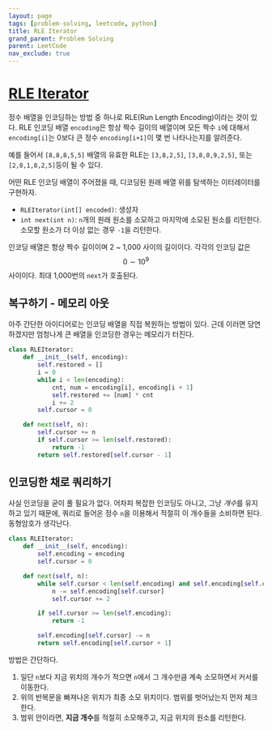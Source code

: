 ```yaml
---
layout: page
tags: [problem-solving, leetcode, python]
title: RLE Iterator
grand_parent: Problem Solving
parent: LeetCode
nav_exclude: true
---
```


# [RLE Iterator](https://leetcode.com/problems/rle-iterator/)

 정수 배열을 인코딩하는 방법 중 하나로 RLE(Run Length Encoding)이라는
 것이 있다. RLE 인코딩 배열 `encoding`은 항상 짝수 길이의 배열이며
 모든 짝수 `i`에 대해서 `encoding[i]`는 0보다 큰 정수
 `encoding[i+1]`이 몇 번 나타나는지를 알려준다.

 예를 들어서 `[8,8,8,5,5]` 배열의 유효한 RLE는 `[3,8,2,5]`,
 `[3,8,0,9,2,5]`, 또는 `[2,8,1,8,2,5]`등이 될 수 있다.

 어떤 RLE 인코딩 배열이 주어졌을 때, 디코딩된 원래 배열 위를 탐색하는
 이터레이터를 구현하자.
 - `RLEIterator(int[] encoded)`: 생성자
 - `int next(int n)`: `n`개의 원래 원소를 소모하고 마지막에 소모된
   원소를 리턴한다. 소모할 원소가 더 이상 없는 경우 `-1`을 리턴한다.

 인코딩 배열은 항상 짝수 길이이며 2 ~ 1,000 사이의 길이이다. 각각의
 인코딩 값은 $$ 0 \sim 10^9$$ 사이이다. 최대 1,000번의 `next`가
 호출된다.

## 복구하기 - 메모리 아웃

 아주 간단한 아이디어로는 인코딩 배열을 직접 복원하는 방법이
 있다. 근데 이러면 당연하겠지만 엄청나게 큰 배열을 인코딩한 경우는
 메모리가 터진다.

```python
class RLEIterator:
    def __init__(self, encoding):
        self.restored = []
        i = 0
        while i < len(encoding):
            cnt, num = encoding[i], encoding[i + 1]
            self.restored += [num] * cnt
            i += 2
        self.cursor = 0

    def next(self, n):
        self.cursor += n
        if self.cursor >= len(self.restored):
            return -1
        return self.restored[self.cursor - 1]
```

## 인코딩한 채로 쿼리하기

 사실 인코딩을 굳이 풀 필요가 없다. 어차피 복잡한 인코딩도 아니고,
 그냥 *개수*를 유지하고 있기 때문에, 쿼리로 들어온 정수 `n`을 이용해서
 적절히 이 개수들을 소비하면 된다. 동형암호가 생각난다.

```python
class RLEIterator:
    def __init__(self, encoding):
        self.encoding = encoding
        self.cursor = 0

    def next(self, n):
        while self.cursor < len(self.encoding) and self.encoding[self.cursor] < n:
            n -= self.encoding[self.cursor]
            self.cursor += 2

        if self.cursor >= len(self.encoding):
            return -1

        self.encoding[self.cursor] -= n
        return self.encoding[self.cursor + 1]
```

 방법은 간단하다.
 1. 일단 `n`보다 지금 위치의 개수가 적으면 `n`에서 그 개수만큼 계속
    소모하면서 커서를 이동한다.
 2. 위의 반복문을 빠져나온 위치가 최종 소모 위치이다. 범위를
    벗어났는지 먼저 체크한다.
 3. 범위 안이라면, **지금 개수**를 적절히 소모해주고, 지금 위치의
    원소를 리턴한다.
